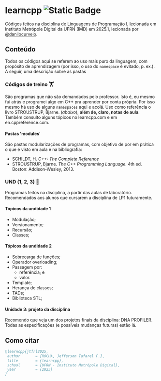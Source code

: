 # learncpp ![Static Badge](https://img.shields.io/badge/learning-black?style=plastic&logo=cplusplus&logoColor=blue&logoSize=auto&labelColor=black&color=004012)

Códigos feitos na disciplina de Linguagens de Programação I, lecionada em Instituto Metrópole Digital da UFRN (IMD) em 2025.1, lecionada por [@danilocurvelo](https://github.com/danilocurvelo).

## Conteúdo
Todos os códigos aqui se referem ao uso mais puro da linguagem, com propósito de aprendizagem (por isso, o uso do ```namespace``` é evitado, p. ex.). A seguir, uma descrição sobre as pastas

### Códigos de treino 🏋️
São programas que não são demandados pelo professor. Isto é, eu mesmo fui atrás e programei algo em C++ pra aprender por conta própria. Por isso mesmo há uso de alguns ```namespaces``` aqui e acolá. Uso como referência o livro STROUSTRUP, Bjarne. (_abaixo_), **além de, claro, notas de aula**. Também consulto alguns tópicos no learncpp.com e em en.cppreference.com. 

#### Pastas 'modules'
São pastas modularizações de programas, com objetivo de por em prática o que é visto em aula e na bibliografia:
- SCHILDT, H. _C++: The Complete Reference_
- STROUSTRUP, Bjarne. _The C++ Programming Language._ 4th ed. Boston: Addison-Wesley, 2013.

### UND (1, 2, 3) 🎯
Programas feitos na disciplina, a partir das aulas de laboratório. Recomendados aos alunos que cursarem a disciplina de LP1 futuramente.  

#### Tópicos da undidade 1
- Modulação;
- Versionamento;
- Recursão;
- Classes;

#### Tópicos da undidade 2
- Sobrecarga de funções;
- Operador overloading;
- Passagem por:
    - referência; e
    - valor.
- Template;
- Herança de classes;
- TADs;
- Biblioteca STL;

#### Unidade 3: projeto da disciplina 

Recomendo que veja um dos projetos finais da disciplina: [DNA PROFILER](https://github.com/jtfrl/dna-profiler/). Todas as especificações (e possíveis mudanças futuras) estão lá. 

## Como citar 
``` bibtex
@learncpp{jtfrl2025,
 author       = {ROCHA, Jefferson Tafarel F.},
 title        = {learncpp},
 school       = {UFRN - Instituto Metrópole Digital},
 year         = {2025}
}
```

